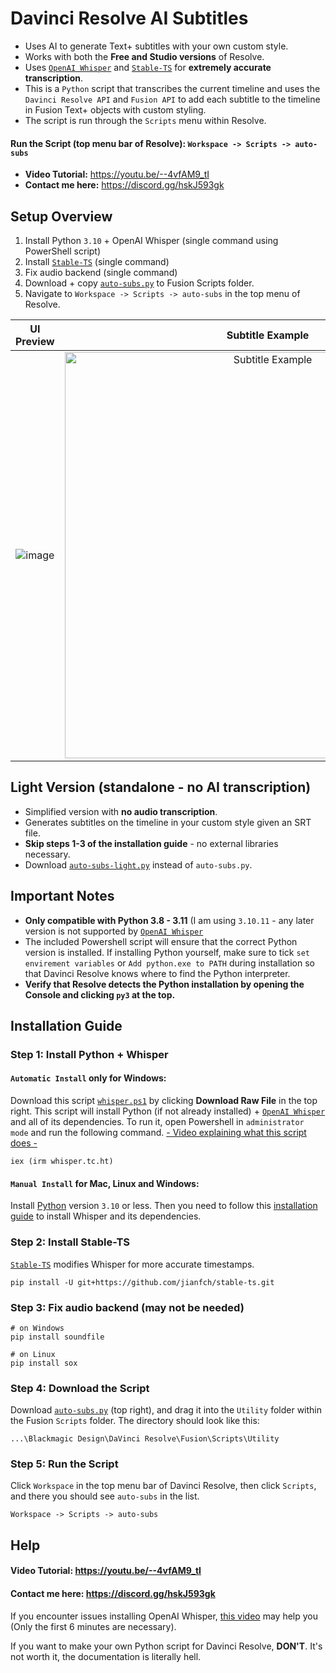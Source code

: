 # Davinci Resolve AI Subtitles
- Uses AI to generate Text+ subtitles with your own custom style.
- Works with both the **Free and Studio versions** of Resolve.
- Uses [`OpenAI Whisper`](https://openai.com/research/whisper) and [`Stable-TS`](https://github.com/jianfch/stable-ts) for **extremely accurate transcription**.
- This is a `Python` script that transcribes the current timeline and uses the `Davinci Resolve API` and `Fusion API` to add each subtitle to the timeline in Fusion Text+ objects with custom styling.
- The script is run through the `Scripts` menu within Resolve.

#### Run the Script (top menu bar of Resolve): `Workspace -> Scripts -> auto-subs`
- **Video Tutorial:** https://youtu.be/--4vfAM9_tI
- **Contact me here:** https://discord.gg/hskJ593gk

## Setup Overview
1. Install Python `3.10` + OpenAI Whisper (single command using PowerShell script)
2. Install [`Stable-TS`](https://github.com/jianfch/stable-ts) (single command)
3. Fix audio backend (single command)
4. Download + copy [`auto-subs.py`](https://github.com/tmoroney/auto-subs/blob/main/auto-subs.py) to Fusion Scripts folder.
5. Navigate to `Workspace -> Scripts -> auto-subs` in the top menu of Resolve.

UI Preview             |  Subtitle Example
:-------------------------:|:-------------------------:
![image](https://github.com/tmoroney/auto-subs/assets/72154813/60d85a23-ac79-4756-ad8b-83d455a59e81) |  <img alt="Subtitle Example" src="https://github.com/tmoroney/auto-subs/assets/72154813/28553dc3-bd4f-4866-9083-1df5cd21aeaf" width="650">

## Light Version (standalone - no AI transcription)
- Simplified version with **no audio transcription**.
- Generates subtitles on the timeline in your custom style given an SRT file.
- **Skip steps 1-3 of the installation guide** - no external libraries necessary.
- Download [`auto-subs-light.py`](https://github.com/tmoroney/auto-subs/blob/main/auto-subs-light.py) instead of `auto-subs.py`.

## Important Notes
- **Only compatible with Python 3.8 - 3.11** (I am using `3.10.11` - any later version is not supported by [`OpenAI Whisper`](https://github.com/openai/whisper)
- The included Powershell script will ensure that the correct Python version is installed. If installing Python yourself, make sure to tick `set envirement variables` or `Add python.exe to PATH` during installation so that Davinci Resolve knows where to find the Python interpreter.
- **Verify that Resolve detects the Python installation by opening the Console and clicking `py3` at the top.**

## Installation Guide

### Step 1: Install Python + Whisper
#### `Automatic Install` only for Windows:
Download this script [`whisper.ps1`](https://github.com/tmoroney/auto-subs/blob/main/whisper.ps1) by clicking **Download Raw File** in the top right. This script will install Python (if not already installed) + [`OpenAI Whisper`](https://github.com/openai/whisper) and all of its dependencies. To run it, open Powershell in `administrator mode` and run the following command. [- Video explaining what this script does -](https://youtu.be/R5pZPpIIUzA)

    iex (irm whisper.tc.ht)

#### `Manual Install` for Mac, Linux and Windows:
Install [Python](https://www.python.org/downloads/release/python-31011/) version `3.10` or less. Then you need to follow this [installation guide](https://github.com/openai/whisper/tree/main#readme) to install Whisper and its dependencies.

### Step 2: Install Stable-TS
[`Stable-TS`](https://github.com/jianfch/stable-ts) modifies Whisper for more accurate timestamps.

    pip install -U git+https://github.com/jianfch/stable-ts.git

### Step 3: Fix audio backend (may not be needed)
    
    # on Windows
    pip install soundfile 
    
    # on Linux
    pip install sox
    
### Step 4: Download the Script
Download [`auto-subs.py`](https://github.com/tmoroney/auto-subs/blob/main/auto-subs.py) (top right), and drag it into the `Utility` folder within the Fusion `Scripts` folder. The directory should look like this:
  
    ...\Blackmagic Design\DaVinci Resolve\Fusion\Scripts\Utility

### Step 5: Run the Script
Click `Workspace` in the top menu bar of Davinci Resolve, then click `Scripts`, and there you should see `auto-subs` in the list.
    
    Workspace -> Scripts -> auto-subs

## Help
#### Video Tutorial: https://youtu.be/--4vfAM9_tI
#### Contact me here: https://discord.gg/hskJ593gk
If you encounter issues installing OpenAI Whisper, [this video](https://youtu.be/ABFqbY_rmEk) may help you (Only the first 6 minutes are necessary).

If you want to make your own Python script for Davinci Resolve, **DON'T**. It's not worth it, the documentation is literally hell.
